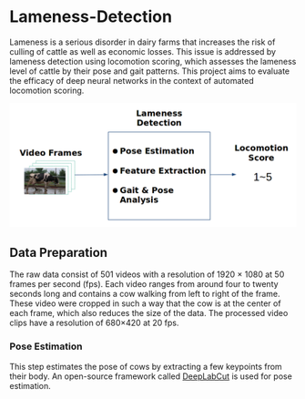 # Lameness-Detection
Lameness is a serious disorder in dairy farms that increases the risk of culling of cattle as well as economic losses. This issue is addressed by lameness detection using locomotion scoring, which assesses the lameness level of cattle by their pose and gait patterns. This project aims to evaluate the efficacy of deep neural networks in the context of automated locomotion scoring.

<div align="center">
    <img src="img/workflow.png">
</div>

## Data Preparation
The raw data consist of 501 videos with a resolution of 1920 × 1080 at 50 frames per second (fps). Each video ranges from around four to twenty seconds long and contains a cow walking from left to right of the frame. These video were cropped in such a way that the cow is at the center of each frame, which also reduces the size of the data. The processed video clips have a resolution of 680×420 at 20 fps.

### Pose Estimation
This step estimates the pose of cows by extracting a few keypoints from their body. An open-source framework called [DeepLabCut](https://github.com/AlexEMG/DeepLabCut) is used for pose estimation.


